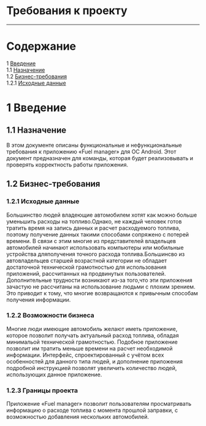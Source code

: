 # Требования к проекту
---

# Содержание
1 [Введение](#intro)  
1.1 [Назначение](#appointment)  
1.2 [Бизнес-требования](#business_requirements)  
1.2.1 [Исходные данные](#initial_data)  

<a name="intro"/>

# 1 Введение

<a name="appointment"/>

## 1.1 Назначение
В этом документе описаны функциональные и нефункциональные требования к приложению «Fuel manager» для ОС Android. Этот документ 
предназначен для команды, которая будет реализовывать и проверять корректность работы приложения. 

<a name="business_requirements"/>

## 1.2 Бизнес-требования

<a name="initial_data"/>

### 1.2.1 Исходные данные
Большинство людей владеющие автомобилем хотят как можно больше уменьшить расходы на топливо.Однако, не каждый человек готов 
тратить время на запись данных и расчет расходуемого топлива, поэтому получение данных такими способами сопряжено с потерей
времени.  В связи с этим многие из представителей владельцев автомобилей начинают использовать компьютеры или мобильные 
устройства дляполучения точного расхода топлива.Большинсво из автовладельцев старшей возрастной категории не обладает достаточной технической грамотностью для использования приложений, рассчитанных на продвинутых пользователей. Дополнительные трудности возникают из-за того,что эти приложения зачастую не рассчитаны на использование людьми с плохим зрением. Это приводит к тому, что многие возвращаются к привычным способам получения информации.

<a name="business_opportunities"/>

### 1.2.2 Возможности бизнеса
Многие люди имеющие автомобиль желают иметь приложение, которое позволит получать актуальный расход топлива, обладая
минимальой технической грамотностью. Подобное приложение позволит им тратить меньше времени на расчет необходимой информации. 
Интерфейс, спроектированный с учётом всех особенностей для данного типа людей, и дополнение приложения подробной инструкцией
позволят увеличить количество людей, использующих данное приложение.

<a name="project_boundary"/>

### 1.2.3 Границы проекта
Приложение «Fuel manager» позволит пользователям просматривать информацию о расходе топлива с момента прошлой заправки, с возможностью добавления нескольких автомобилей.
